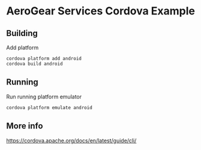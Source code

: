 # AeroGear Services Cordova Example

## Building

Add platform
```
cordova platform add android
cordova build android
```

## Running

Run running platform emulator

```
cordova platform emulate android
```

## More info

https://cordova.apache.org/docs/en/latest/guide/cli/
